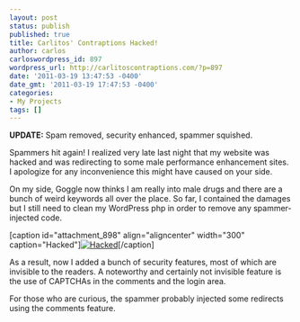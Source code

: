 ```yaml
---
layout: post
status: publish
published: true
title: Carlitos' Contraptions Hacked!
author: carlos
carloswordpress_id: 897
wordpress_url: http://carlitoscontraptions.com/?p=897
date: '2011-03-19 13:47:53 -0400'
date_gmt: '2011-03-19 17:47:53 -0400'
categories:
- My Projects
tags: []
---
```

**UPDATE:** Spam removed, security enhanced, spammer squished.

Spammers hit again! I realized very late last night that my website was hacked and was redirecting to some male performance enhancement sites. I apologize for any inconvenience this might have caused on your side.

On my side, Goggle now thinks I am really into male drugs and there are a bunch of weird keywords all over the place. So far, I contained the damages but I still need to clean my WordPress php in order to remove any spammer-injected code.

\[caption id="attachment_898" align="aligncenter" width="300" caption="Hacked"\][![Hacked](http://carlitoscontraptions.com/wp-content/uploads/2011/03/wordpress-website-hacked-by-hackers-300x170.jpg "Hacked")](http://carlitoscontraptions.com/wp-content/uploads/2011/03/wordpress-website-hacked-by-hackers.jpg)\[/caption\]

As a result, now I added a bunch of security features, most of which are invisible to the readers. A noteworthy and certainly not invisible feature is the use of CAPTCHAs in the comments and the login area.

For those who are curious, the spammer probably injected some redirects using the comments feature.
